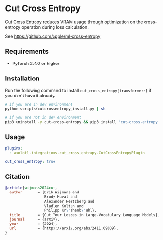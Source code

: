 # Cut Cross Entropy

Cut Cross Entropy reduces VRAM usage through optimization on the cross-entropy operation during loss calculation.

See https://github.com/apple/ml-cross-entropy

## Requirements

- PyTorch 2.4.0 or higher

## Installation

Run the following command to install `cut_cross_entropy[transformers]` if you don't have it already.

```bash
# if you are in dev environment
python scripts/cutcrossentropy_install.py | sh

# if you are not in dev environment
pip3 uninstall -y cut-cross-entropy && pip3 install "cut-cross-entropy @ git+https://github.com/apple/ml-cross-entropy.git@9c297c905f55b73594b5d650722d1e78183b77bd"'
```

## Usage

```yaml
plugins:
  - axolotl.integrations.cut_cross_entropy.CutCrossEntropyPlugin

cut_cross_entropy: true
```

## Citation

```bib
@article{wijmans2024cut,
  author       = {Erik Wijmans and
                  Brody Huval and
                  Alexander Hertzberg and
                  Vladlen Koltun and
                  Philipp Kr\"ahenb\"uhl},
  title        = {Cut Your Losses in Large-Vocabulary Language Models},
  journal      = {arXiv},
  year         = {2024},
  url          = {https://arxiv.org/abs/2411.09009},
}
```
